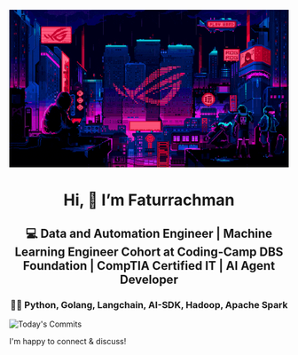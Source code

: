<div align="center">
  
  ![Banner GIF](images/desktop-neon-gaming.gif)

  # Hi, 👋 I’m Faturrachman
  ## 💻 Data and Automation Engineer | Machine Learning Engineer Cohort at Coding-Camp DBS Foundation | CompTIA Certified IT | AI Agent Developer
  ### 👩‍💻 Python, Golang, Langchain, AI-SDK, Hadoop, Apache Spark
</div>

![Today's Commits](https://img.shields.io/badge/Today's_Commits-0-blue)

I'm happy to connect & discuss! 
